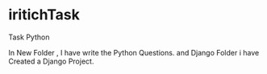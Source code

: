 # iritichTask
Task Python

In New  Folder , I have write the Python Questions. 
and Django Folder i have Created a Django Project. 
